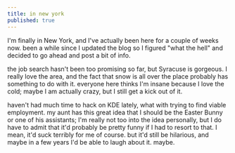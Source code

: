 ```yaml
---
title: in new york
published: true
---
```


I'm finally in New York, and I've actually been here for a couple of
weeks now. been a while since I updated the blog so I figured "what the
hell" and decided to go ahead and post a bit of info.

the job search hasn't been too promising so far, but Syracuse is
gorgeous. I really love the area, and the fact that snow is all over the
place probably has something to do with it. everyone here thinks I'm
insane because I love the cold; maybe I am actually crazy, but I still
get a kick out of it.

haven't had much time to hack on KDE lately, what with trying to find
viable employment. my aunt has this great idea that I should be the
Easter Bunny or one of his assistants; I'm really not too into the idea
personally, but I do have to admit that it'd probably be pretty funny if
I had to resort to that. I mean, it'd suck terribly for me of course.
but it'd still be hilarious, and maybe in a few years I'd be able to
laugh about it. maybe.
